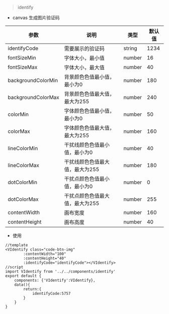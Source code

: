 >identify

* canvas 生成图片验证码



参数  |	说明  |	类型  |	默认值
---|---|---|---
identifyCode |	需要展示的验证码 |	string	| 1234
fontSizeMin	 | 字体大小，最小值  |	number  |	16
fontSizeMax |	字体大小，最大值|	number|	40
backgroundColorMin|	背景颜色色值最小值，最小为0|	number|	180
backgroundColorMax|	背景颜色色值最大值，最大为255|	number|	240
colorMin|	字体颜色色值最小值，最小为0	|number	|50
colorMax|	字体颜色色值最大值，最大为255|	number	|160
lineColorMin|	干扰线颜色色值最小值，最小为0|	number|	40
lineColorMax|	干扰线颜色色值最大值，最大为255|	number|	180
dotColorMin|	干扰点颜色色值最小值，最小为0|	number	|0
dotColorMax|	干扰点颜色色值最大值，最大为255|	number|	255
contentWidth|	画布宽度|	number|	160
contentHeight|	画布高度|	number|	40


* 使用

```
//template
<VIdentify class="code-btn-img"
		:contentWidth="100"
		:contentHeight="40"
		:identifyCode="identifyCode"></VIdentify>
//script
import VIdentify from '../../components/identify'
export default {
	components: {'VIdentify':VIdentify},
    data(){
        return:{
            identifyCode:5757
        }
    }
}

```